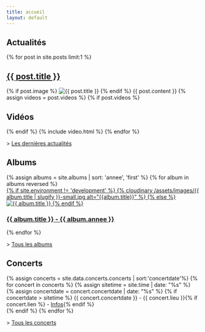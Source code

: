 ```yaml
---
title: accueil
layout: default
---
```


<div class="wrapper post">
<h2>Actualités</h2>
<div>
{% for post in site.posts limit:1 %}
<h2><a href="{{ post.url }}">{{ post.title }}</a></h2>
{% if post.image %}
<img src="{{ post.image }}" alt="{{ post.title }}">
{% endif %}
{{ post.content }}  
{% assign videos = post.videos %}
{% if post.videos %}
<h2>Vidéos</h2>
{% endif %}
{% include video.html %}
{% endfor %}
</div>

<p>> <a href="/actualites/">Les dernières actualités</a></p>
</div>

<div class="wrapper">
<h2>Albums</h2>
<div class="block-album">
{% assign albums = site.albums | sort: 'annee', 'first' %}
{% for album in albums reversed  %}
<div class="block-album__element">
<a href="{{ album.url }}">
{% if site.environment != 'development' %}
{% cloudinary /assets/images/{{ album.title | slugify }}-small.jpg alt="{{album.title}}" %}
{% else %}
<img src="/assets/images/{{ album.title | slugify }}-small.jpg" alt="{{ album.title }}">
{% endif %}
<h3>{{ album.title }} - {{ album.annee }}</h3>
</a>
</div>
{% endfor %}
</div>

<p>> <a href="/albums/">Tous les albums</a></p>
</div>

<div class="block-timeline">
<div class="wrapper">
<h2>Concerts</h2>
<p>
  {% assign concerts = site.data.concerts.concerts | sort:'concertdate'%}
	{% for concert in concerts %}
	{% assign sitetime = site.time | date: "%s" %}
	{% assign concertdate = concert.concertdate | date: "%s" %}
	{% if concertdate > sitetime %}
<time class="date" datetime="{{ concert.concertdate | date: "%Y%m%d" }}">{{ concert.concertdate }}</time> - {{ concert.lieu }}{% if concert.lien %} - <a href="{{ concert.lien }}">Infos</a>{% endif %}<br>
	{% endif %}
	{% endfor %}
</p>
<p>> <a href="/concerts/">Tous les concerts</a></p>
</div>
</div>
